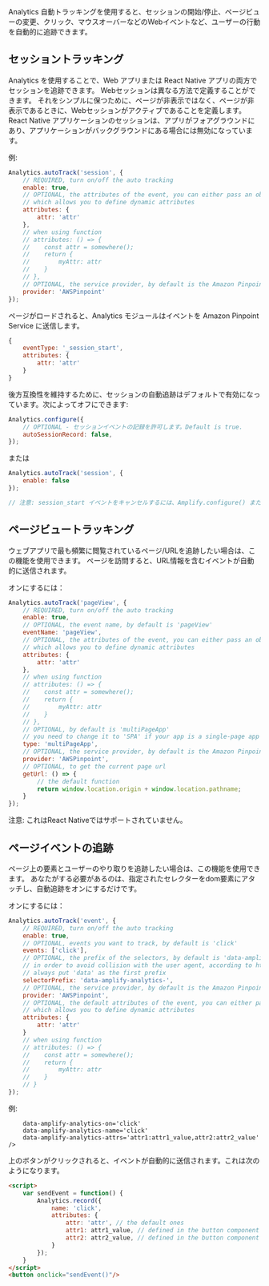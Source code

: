 Analytics 自動トラッキングを使用すると、セッションの開始/停止、ページビューの変更、クリック、マウスオーバーなどのWebイベントなど、ユーザーの行動を自動的に追跡できます。

## セッショントラッキング

Analytics を使用することで、Web アプリまたは React Native アプリの両方でセッションを追跡できます。 Webセッションは異なる方法で定義することができます。 それをシンプルに保つために、ページが非表示ではなく、ページが非表示であるときに、Webセッションがアクティブであることを定義します。 React Native アプリケーションのセッションは、アプリがフォアグラウンドにあり、アプリケーションがバックグラウンドにある場合には無効になっています。

例:
```javascript
Analytics.autoTrack('session', {
    // REQUIRED, turn on/off the auto tracking
    enable: true,
    // OPTIONAL, the attributes of the event, you can either pass an object or a function 
    // which allows you to define dynamic attributes
    attributes: {
        attr: 'attr'
    },
    // when using function
    // attributes: () => {
    //    const attr = somewhere();
    //    return {
    //        myAttr: attr
    //    }
    // },
    // OPTIONAL, the service provider, by default is the Amazon Pinpoint
    provider: 'AWSPinpoint'
});
```

ページがロードされると、Analytics モジュールはイベントを Amazon Pinpoint Service に送信します。
```javascript
{ 
    eventType: '_session_start', 
    attributes: { 
        attr: 'attr' 
    }
}
```

後方互換性を維持するために、セッションの自動追跡はデフォルトで有効になっています。次によってオフにできます:
```javascript
Analytics.configure({
    // OPTIONAL - セッションイベントの記録を許可します。Default is true.
    autoSessionRecord: false,
});
```
または
```javascript
Analytics.autoTrack('session', {
    enable: false
});

// 注意: session_start イベントをキャンセルするには、Amplify.configure() または Analytics.configure() の前に呼び出す必要があります。
```

## ページビュートラッキング

ウェブアプリで最も頻繁に閲覧されているページ/URLを追跡したい場合は、この機能を使用できます。 ページを訪問すると、URL情報を含むイベントが自動的に送信されます。

オンにするには：
```javascript
Analytics.autoTrack('pageView', {
    // REQUIRED, turn on/off the auto tracking
    enable: true,
    // OPTIONAL, the event name, by default is 'pageView'
    eventName: 'pageView',
    // OPTIONAL, the attributes of the event, you can either pass an object or a function 
    // which allows you to define dynamic attributes
    attributes: {
        attr: 'attr'
    },
    // when using function
    // attributes: () => {
    //    const attr = somewhere();
    //    return {
    //        myAttr: attr
    //    }
    // },
    // OPTIONAL, by default is 'multiPageApp'
    // you need to change it to 'SPA' if your app is a single-page app like React
    type: 'multiPageApp',
    // OPTIONAL, the service provider, by default is the Amazon Pinpoint
    provider: 'AWSPinpoint',
    // OPTIONAL, to get the current page url
    getUrl: () => {
        // the default function
        return window.location.origin + window.location.pathname;
    }
});
```
注意: これはReact Nativeではサポートされていません。

## ページイベントの追跡

ページ上の要素とユーザーのやり取りを追跡したい場合は、この機能を使用できます。 あなたがする必要があるのは、指定されたセレクターをdom要素にアタッチし、自動追跡をオンにするだけです。

オンにするには：
```javascript
Analytics.autoTrack('event', {
    // REQUIRED, turn on/off the auto tracking
    enable: true,
    // OPTIONAL, events you want to track, by default is 'click'
    events: ['click'],
    // OPTIONAL, the prefix of the selectors, by default is 'data-amplify-analytics-'
    // in order to avoid collision with the user agent, according to https://www.w3schools.com/tags/att_global_data.asp
    // always put 'data' as the first prefix
    selectorPrefix: 'data-amplify-analytics-',
    // OPTIONAL, the service provider, by default is the Amazon Pinpoint
    provider: 'AWSPinpoint',
    // OPTIONAL, the default attributes of the event, you can either pass an object or a function 
    // which allows you to define dynamic attributes
    attributes: {
        attr: 'attr'
    }
    // when using function
    // attributes: () => {
    //    const attr = somewhere();
    //    return {
    //        myAttr: attr
    //    }
    // }
});
```

例:
```html<!-- あなたはこのボタンを追跡し、それがクリックされたときにイベントを送信したい--><button
    data-amplify-analytics-on='click'
    data-amplify-analytics-name='click'
    data-amplify-analytics-attrs='attr1:attr1_value,attr2:attr2_value'
/>
```
上のボタンがクリックされると、イベントが自動的に送信されます。これは次のようになります。
```html
<script>
    var sendEvent = function() {
        Analytics.record({
            name: 'click',
            attributes: {
                attr: 'attr', // the default ones
                attr1: attr1_value, // defined in the button component
                attr2: attr2_value, // defined in the button component
            }
        });
    }
</script>
<button onclick="sendEvent()"/>
```
